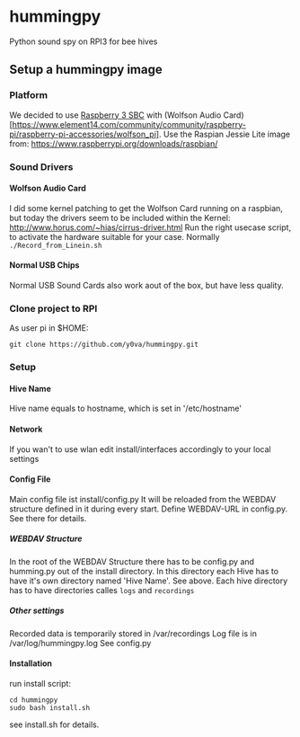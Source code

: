 # hummingpy
Python sound spy on RPI3 for bee hives 

## Setup a hummingpy image

### Platform
We decided to use [Raspberry 3 SBC](https://www.raspberrypi.org/products/raspberry-pi-3-model-b/) with (Wolfson Audio Card)[https://www.element14.com/community/community/raspberry-pi/raspberry-pi-accessories/wolfson_pi].
Use the Raspian Jessie Lite image from: https://www.raspberrypi.org/downloads/raspbian/

### Sound Drivers
#### Wolfson Audio Card
I did some kernel patching to get the Wolfson Card running on a raspbian, but today the drivers seem to be included within the Kernel: http://www.horus.com/~hias/cirrus-driver.html
Run the right usecase script, to activate the hardware suitable for your case. Normally `./Record_from_Linein.sh`
#### Normal USB Chips
Normal USB Sound Cards also work aout of the box, but have less quality.

### Clone project to RPI
As user pi in $HOME:
```
git clone https://github.com/y0va/hummingpy.git
```

### Setup 
#### Hive Name
Hive name equals to hostname, which is set in '/etc/hostname'
#### Network
If you wan't to use wlan edit install/interfaces accordingly to your local settings
#### Config File
Main config file ist install/config.py
It will be reloaded from the WEBDAV structure defined in it during every start.
Define WEBDAV-URL in config.py. See there for details.
##### WEBDAV Structure
In the root of the WEBDAV Structure there has to be config.py and humming.py out of the install directory.
In this directory each Hive has to have it's own directory named 'Hive Name'. See above. Each hive directory has to have directories calles `logs` and `recordings`
##### Other settings
Recorded data is temporarily stored in /var/recordings
Log file is in /var/log/hummingpy.log
See config.py

#### Installation
run install script: 
```
cd hummingpy
sudo bash install.sh
```
see install.sh for details.
